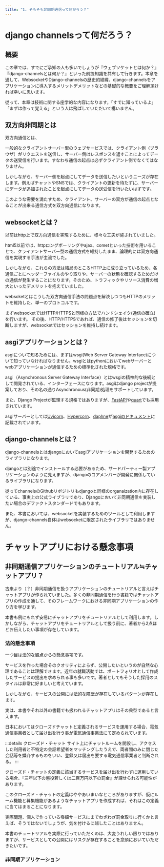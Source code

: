 ```yaml
---
title: "1. そもそも非同期通信って何だろう？"
---
```



# django channelsって何だろう？

## 概要

この章では、すでにご承知の人も多いでしょうが『ウェブソケットとは何か？』『django-channelsとは何か？』といった前提知識を共有して行きます。本章を通して、WebsocketやDjango-channelsの歴史的経緯、django-channelsをアプリケーションに導入するメリットデメリットなどの基礎的な概要をご理解頂ければ幸いに思います。

従って、本章は技術に関する座学的な内容になります。「すでに知っているよ」「まずは作って覚える」という人は飛ばしていただいて構いません。

## 双方向非同期とは

双方向通信とは、

一般的なクライアントサーバー型のウェブサービスでは、クライアント側（ブラウザ）がリクエストを送信し、サーバー側はレスポンスを返すことによってデータの送受信を行います。すなわち通信の起点は必ずクライアント側でなくてはなりません。

しかしながら、サーバー側を起点にしてデータを送信したいというニーズが存在します。例えばチャットやSNSでは、クライアントの更新を待たずに、サーバーにデータが追加されたことを起点にしてデータの送受信を行いたいはずです。

このような需要を満たすため、クライアント、サーバーの双方が通信の起点となることが出来る通信方式を双方向通信になります。

## websocketとは？

以前はhttp上で双方向通信を実現するために、様々な工夫が施されていました。

html5以前では、httpロングポーリングやajax、cometといった技術を用いることで、クライアントサーバー型の通信方式を維持したまま、論理的には双方向通信を実現する手法が主流でした。

しかしながら、これらの方法は結局のところHTTP上に成り立っているため、各通信ごとにヘッダーファイルのやり取りや、サーバーの状態を確認するためだけの通信が発生することになります。そのため、トラフィックやリソース消費の増大といったデメリットを抱えていました。

websoketとはこうした双方向通信手法の問題点を解決しつつもHTTPのメリットを維持した、単一のプロトコルです。

まずwebsocketではHTTP/HTTPSと同様の方法でハンドシェイク(通信の確立)を行います。
その後、HTTP/HTTPSであれば、通信の修了後はセッションを切断しますが、websocketではセッションを維持し続けます。

## asgiアプリケーションとは？

asgiについて知るためには、まずはwsgi(Web Server Gateway Interface)について知っていなければなりません。wsgiとはpythonにおいてwebサーバーとwebアプリケーションが通信するための標準化された規格です。

asgi（Asynchronous Server Gateway Interface）とはwsgiの精神的な後続として開発されている、インターフェースになります。asgiはdjango projectが提案しており、その名の通りAsynchronous(非同期)処理をサポートしています。

また、Django Projectが監理する規格ではありますが、[FastAPI](https://fastapi.tiangolo.com/)や[quart](https://github.com/pgjones/quart)でも採用されています。

asgiサーバーとしては[Uvicorn](https://www.uvicorn.org/)、[Hypercorn](https://pgjones.gitlab.io/hypercorn/index.html)、[daphne](https://github.com/django/daphne)が[asgiのドキュメント](https://asgi.readthedocs.io/en/latest/implementations.html)に記載されています。

## django-channelsとは？

django-channelsとはdjangoにおいてasgiアプリケーションを開発するためのライブラリになります。

djangoとは別途でインストールする必要があるため、サードパーティー製アプリケーションのように見えますが、djangoのコアメンバーが開発に関係しているライブラリになります。

従ってchannelsのGithubリポジトリもdjangoと同様のorganaization内に存在している、事実上の公式ライブラリであり、Djangoにおいて非同期通信を実装したい場合のデファクトスタンダードでもあります。

また、本書においては、websocketを実装するためのツールとして利用しますが、django-channels自体はwebsocketに限定されたライブラリではありません。

# チャットアプリにおける懸念事項

## 非同期通信アプリケーションのチュートリアル≒チャットアプリ？

古来より（？）非同期通信を扱うアプリケーションのチュートリアルと言えばチャットアプリが作られていました。多くの非同期通信を行う書籍ではチャットアプリの作成を通して、そのフレームワークにおける非同期アプリケーションの作り方を学びます。

本書も例にもれず安易にチャットアプリをチュートリアルとして利用します。しかしながら、チャットアプリをチュートリアルとして扱う前に、著者から2点ほどお伝えしたい事項が存在しています。

### 法的懸念事項

一つ目は法的な観点からの懸念事項です。

サービスを作った場合そのクオリティによらず、公開したいというのが自然な心理であることは理解できます。近年の就職活動では、ポートフォリオとして作成したサービスの提出を求められる事も多いです。著者としてもそうした採用のスタイルは非常に好ましいと考えています。

しかしながら、サービスの公開には法的な障壁が存在しているパターンが存在します。

実は、本書やそれ以外の書籍でも扱われるチャットアプリはその典型であると言えます。

日本においてはクローズドチャットと定義されるサービスを運用する場合、電気通信事業者として届け出を行う事が電気通信事業法にて定められています。

:::details クローズド・チャット
サイト上にチャットルームを開設し、アクセスした利用者と不特定の会話希望者をマッチングしたうえで、両者間のみに閉じた会話等を媒介するものをいい、登録又は届出を要する電気通信事業者と判断される。
:::

クローズド・チャットの定義に該当するサービスを届け出を行わずに運用している場合、『三年以下の懲役若しくは二百万円以下の罰金』が課せられる可能性があります。

このクローズド・チャットの定義はややあいまいなところがありますが、仮にルーム機能と募集機能があるようなチャットアプリを作成すれば、それはこの定義に当てはまることになります。

実際問題、個人で作っている零細サービスにまでわざわざ罰金取りに行くかと言えば、そうではないでしょうが、気を付けるに越したことはありません。

本書のチュートリアルを実際に行っていただくのは、大変うれしい限りではありますが、サービスとしての公開にはリスクが存在することを念頭においていただきたいです。

### 非同期アプリケーション
